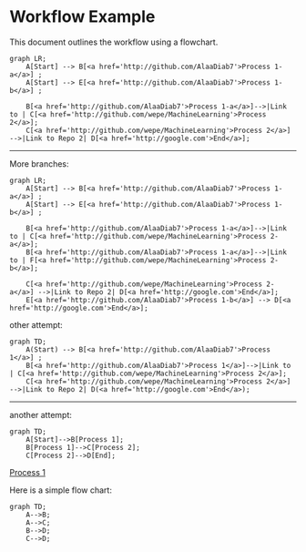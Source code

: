 # Workflow Example

This document outlines the workflow using a flowchart.
```mermaid
graph LR;
    A[Start] --> B[<a href='http://github.com/AlaaDiab7'>Process 1-a</a>] ;
    A[Start] --> E[<a href='http://github.com/AlaaDiab7'>Process 1-b</a>] ;

    B[<a href='http://github.com/AlaaDiab7'>Process 1-a</a>]-->|Link to | C[<a href='http://github.com/wepe/MachineLearning'>Process 2</a>];
    C[<a href='http://github.com/wepe/MachineLearning'>Process 2</a>] -->|Link to Repo 2| D[<a href='http://google.com'>End</a>];
```

---
More branches:

```mermaid
graph LR;
    A[Start] --> B[<a href='http://github.com/AlaaDiab7'>Process 1-a</a>] ;
    A[Start] --> E[<a href='http://github.com/AlaaDiab7'>Process 1-b</a>] ;

    B[<a href='http://github.com/AlaaDiab7'>Process 1-a</a>]-->|Link to | C[<a href='http://github.com/wepe/MachineLearning'>Process 2-a</a>];
    B[<a href='http://github.com/AlaaDiab7'>Process 1-a</a>]-->|Link to | F[<a href='http://github.com/wepe/MachineLearning'>Process 2-b</a>];

    C[<a href='http://github.com/wepe/MachineLearning'>Process 2-a</a>] -->|Link to Repo 2| D[<a href='http://google.com'>End</a>];
    E[<a href='http://github.com/AlaaDiab7'>Process 1-b</a>] --> D[<a href='http://google.com'>End</a>];
```


other attempt:
```mermaid
graph TD;
    A(Start) --> B[<a href='http://github.com/AlaaDiab7'>Process 1</a>] ;
    B[<a href='http://github.com/AlaaDiab7'>Process 1</a>]-->|Link to | C[<a href='http://github.com/wepe/MachineLearning'>Process 2</a>];
    C[<a href='http://github.com/wepe/MachineLearning'>Process 2</a>] -->|Link to Repo 2| D(<a href='http://google.com'>End</a>);
```

---

another attempt:
```mermaid
graph TD;
    A[Start]-->B[Process 1];
    B[Process 1]-->C[Process 2];
    C[Process 2]-->D[End];
```

<a href='http://github.com/AlaaDiab7'>Process 1</a>


Here is a simple flow chart:

```mermaid
graph TD;
    A-->B;
    A-->C;
    B-->D;
    C-->D;
```
